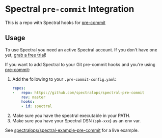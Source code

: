 # Spectral `pre-commit` Integration

This is a repo with Spectral hooks for [pre-commit](https://pre-commit.com/)

## Usage

To use Spectral you need an active Spectral account. If you don't have one yet, [grab a free trial](https://get.spectralops.io)!

If you want to add Spectral to your Git pre-commit hooks and you're using [pre-commit](https://pre-commit.com/):

1. Add the following to your `.pre-commit-config.yaml`:
    ```yaml
    repos:
    -   repo: https://github.com/spectralops/spectral-pre-commit
        rev: master
        hooks:
        - id: spectral
    ```
2. Make sure you have the spectral executable in your PATH. 
3. Make sure you have your Spectral DSN (`spk-xxx`) as an env var.

See [spectralops/spectral-example-pre-commit](https://github.com/SpectralOps/spectral-example-pre-commit) for a live example.
